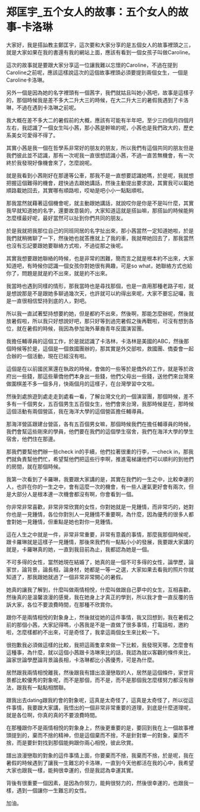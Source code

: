 # 郑匡宇_五个女人的故事：五个女人的故事-卡洛琳

大家好，我是搭訕教主鄭匡宇，這次要和大家分享的是五個女人的故事裡頭之三，就是大家如果在我的書還有我的網站上面，應該有看到一個女孩子叫做Caroline。

這次的故事就是要跟大家分享這一位讓我難以忘懷的Caroline，不過在提到Caroline之前呢，應該這樣說這次的這個故事裡頭必須要提到兩個女生，一個是Caroline卡洛琳。

另外一個是因為她的名字裡頭有一個茜字，我們就姑且叫她小茜吧，故事是這樣子的，那個時候我是差不多大二升大三的時候，在大二升大三的暑假我遇到了卡洛琳，不過在遇到卡洛琳之前呢。

我大概在差不多大二的暑假前的大概，應該有可能有半年吧，至少三四個月四個月左右，我認識了一個女生叫小茜，那小茜是幹嘛的呢，小茜也是我們政大的，歷史系美女可愛得不得了。

其實小茜是我一個在哲學系非常好的朋友的朋友，所以我們有這個共同的朋友但是我們彼此並不認識，那有一次呢我一直很想認識小茜，不過一直苦無機會，有一次終於我發現好像機會來了，怎麼說呢。

就是我看到小茜剛好在那邊等公車，那我不是一直想要認識她嗎，於是呢，我就想把握這個難得的機會，趕快過去跟她講話，然後主動提出要求說，其實我可以載她順路載她回去，其實哪有順路啦，哎呦是吧小小一點點順啦。

那我當然就藉著這個機會呢，就主動跟她講話，就說哎你是你是不是叫什麼，其實我早就知道她的名字，還要故意裝的，大家知道這就是搭訕嘛，那搭訕的時候能夠怎麼樣最好呢，最好當然可以扯到你們共同的朋友。

於是我就把我那位自己的同班同居的名字扯出來，那小茜當然一定知道她啦，於是我們就稍微聊了一下，然後她也就答應就上了我的車，我就帶她回去了，那我當然也沒有忘記要跟她要聯絡方式啦，不過從那之後呢。

其實我想要跟她聯絡的時候，也是非常的困難，簡而言之就是根本約不出來，大家知道吧，有時候你認識一個女孩你對她很有興趣，可是so what，她聯絡方式也給你了，問題是就是約不出來，就是約不出來。

我當時也遇到同樣的情形，那我當時也是尋找那個，也是一直用那種老路子啦，就是想說那是不是跟她多聊過幾次天，也許就可以約得出來呢，大家不要忘記囉，我是一直很相信堅持到底的人，對吧。

所以我一直試著堅持想要約她，但是都約不出來，然後啊，那能怎麼辦呢，然後就放暑假啦，所以我只好想說好吧，那只好等到過完暑假之後再戰啦，可沒有想到各位，就在暑假的時候，我因為參加海外華裔青年反國演習團。

我擔任輔導員的這個工作，於是就認識了卡洛林，卡洛林是美國的ABC，然後那個時候等於是，這個是一個救國團辦的，那其實是外交部啦，救國團、僑委會一起合辦的一個活動，現在已經沒有啦。

這個是在以前國民黨還在執政的時候，會做的一些等於是僑外的工作，就是等於政府出一些錢，那這些華僑他們本身出一些錢，他們父母出一些錢，送他們來台灣來做圍棋差不多一個多月，快兩個月的這樣子，在台灣學習中文啦。

然後到處旅遊到處走走到處看一看，了解台灣文化的一個演習團，那個時候，差不多有一千個男女，五百個男生五百個女生，他們會來台灣，我那時候是在，那時候這個活動有兩個營區，我在海洋大學的這個營區擔任輔導員。

那海洋營區跟建台營區，各有五百個男女嘛，那個時候我們在擔任輔導員的時候，我們會幫這些剛來的學員，他們要在我們的這個學生宿舍，我們在海洋大學的學生宿舍，他們住在那邊。

那我們要幫他們辦一些check in的手續，他們拉著很重的行李，一check in，那我們就負責幫他們忙，希望幫他們把這些行李啊，推進電梯讓他們可以順利的到他們的房間，就在那個時候。

我第一次看到了卡羅琳，我要跟大家講的是，其實在我們的一生之中，比較幸運的人，也許在你的一生之中，會有這麼一次的機會，有一些人運氣更好會有兩次，但是大部分人是根本連一次機會都沒有啊，你會看到一個。

你非常非常喜歡，非常非常欣賞的女性，你對她就是一見鍾情，而非常巧的，她對你也是一見鍾情，各位你對別人一見鍾情不重要啊，為什麼，因為優秀的很多人都會對她一見鍾情，但重點是她也對你一見鍾情。

這在人生之中就是一件，非常非常重要，非常有意義的事情，那麼我那個時候呢，跟卡羅琳就是這樣子一見鍾情，那後來我們有一點點小小的發展，我要跟大家講的就是，卡羅琳真的她，一直到我目前為止，我都認為她是一個。

不可多得的女性，當然她現在結婚了，她真的是一個不可多得的女性，論學歷，論家世，論背景，論長相，論身材，她都是一等一之選，大家如果去看我的照片你就知道了，那我跟她就過了一個非常非常開心的暑假。

她真的讓我了解到，什麼叫做兩情相悅，什麼叫做跟自己夢中的女生，互相喜歡，然後真的是溫馨浪漫的感覺，我在她身上才真正的學到，所以我才會一直反覆的告訴大家，各位不要浪費時間，在那種不欣賞你。

跟你不是兩情相悅的對象身上，然後就從她的這件事情，我又回想到，我在暑假之前的那個小茜，大家記得嗎，小茜我是不是一直做了很多事情，打電話啦，邀約啦，怎麼樣都約不出來，可是奇怪了，我拿這兩個女生來比較一下。

很抱歉我必須做這樣的比較，我把這兩隻拿來做一下比較，我發現天哪，怎麼會有這種事，為什麼，就以這個小茜跟卡洛琳來比的話，我認為就以客觀的條件來比，論家世論學歷論背景論長相，卡洛琳都比小茜優秀，可是為什麼。

居然跟我兩情相悅離我，然後跟我有譜出浪漫戀取的人，居然是這個條件，家世背景都比較優秀的對象呢，而不是那個，而不是，而不是那個我怎麼樣努力都沒有辦法，跟我有一點點相關聯。

跟我出去dating跟我約會的對象呢，這真是太奇怪了，這真是太奇怪了，所以從這件事情，我要跟大家講，我悟出的一個非常非常重要的道理，到底是什麼道理呢，就是各位啊，你真的真的不要浪費時間。

在那種跟你不是兩情相悅的對象身上，然後更重要的是，要回到我在上一個故事裡頭提到的，棄而不捨的精神，但是這個棄而不捨，不是針對單一的對象，棄而不捨，而是要針對找到那個能夠跟你兩心相悅，彼此欣賞。

譜出浪漫戀取的對象的這件事情上面，你要棄而不捨，我棄而不捨，於是呢，我在暑假的時候遇到了讓我一生難忘的卡洛琳，一直到今天他都活在我的心中，我希望大家也跟我一樣，能夠很幸運的，但是我認為幸運其實。

背後有很重要一個因素，是因為你努力，能夠很努力的，然後很幸運的，也跟我一樣，遇到一個讓你一生難忘的女性。

加油。